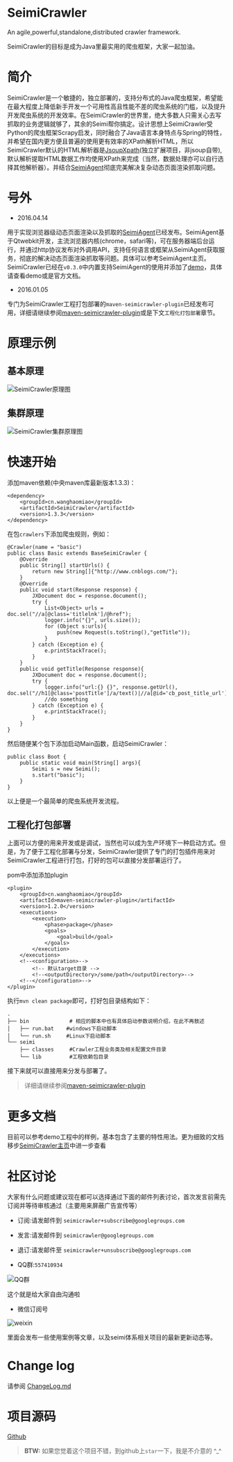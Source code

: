 SeimiCrawler
==========
An agile,powerful,standalone,distributed crawler framework.

SeimiCrawler的目标是成为Java里最实用的爬虫框架，大家一起加油。

# 简介 #

SeimiCrawler是一个敏捷的，独立部署的，支持分布式的Java爬虫框架，希望能在最大程度上降低新手开发一个可用性高且性能不差的爬虫系统的门槛，以及提升开发爬虫系统的开发效率。在SeimiCrawler的世界里，绝大多数人只需关心去写抓取的业务逻辑就够了，其余的Seimi帮你搞定。设计思想上SeimiCrawler受Python的爬虫框架Scrapy启发，同时融合了Java语言本身特点与Spring的特性，并希望在国内更方便且普遍的使用更有效率的XPath解析HTML，所以SeimiCrawler默认的HTML解析器是[JsoupXpath](http://jsoupxpath.wanghaomiao.cn)(独立扩展项目，非jsoup自带),默认解析提取HTML数据工作均使用XPath来完成（当然，数据处理亦可以自行选择其他解析器）。并结合[SeimiAgent](https://github.com/zhegexiaohuozi/SeimiAgent)彻底完美解决复杂动态页面渲染抓取问题。

# 号外 #
- 2016.04.14

用于实现浏览器级动态页面渲染以及抓取的[SeimiAgent](https://github.com/zhegexiaohuozi/SeimiAgent)已经发布。SeimiAgent基于Qtwebkit开发，主流浏览器内核(chrome，safari等)，可在服务器端后台运行，并通过http协议发布对外调用API，支持任何语言或框架从SeimiAgent获取服务，彻底的解决动态页面渲染抓取等问题。具体可以参考SeimiAgent主页。SeimiCrawler已经在`v0.3.0`中内置支持SeimiAgent的使用并添加了[demo](https://github.com/zhegexiaohuozi/SeimiCrawler/blob/master/demo/src/main/java/cn/wanghaomiao/crawlers/SeimiAgentDemo.java)，具体请查看demo或是官方文档。

- 2016.01.05

专门为SeimiCrawler工程打包部署的`maven-seimicrawler-plugin`已经发布可用，详细请继续参阅[maven-seimicrawler-plugin](https://github.com/zhegexiaohuozi/maven-seimicrawler-plugin)或是下文`工程化打包部署`章节。

# 原理示例 #
## 基本原理 ##
![SeimiCrawler原理图](http://img.wanghaomiao.cn/v2_Seimi.png)

## 集群原理 ##
![SeimiCrawler集群原理图](http://img.wanghaomiao.cn/v1_distributed.png)

# 快速开始 #

添加maven依赖(中央maven库最新版本1.3.3)：
```
<dependency>
    <groupId>cn.wanghaomiao</groupId>
    <artifactId>SeimiCrawler</artifactId>
    <version>1.3.3</version>
</dependency>
```

在包`crawlers`下添加爬虫规则，例如：
```
@Crawler(name = "basic")
public class Basic extends BaseSeimiCrawler {
    @Override
    public String[] startUrls() {
        return new String[]{"http://www.cnblogs.com/"};
    }
    @Override
    public void start(Response response) {
        JXDocument doc = response.document();
        try {
            List<Object> urls = doc.sel("//a[@class='titlelnk']/@href");
            logger.info("{}", urls.size());
            for (Object s:urls){
                push(new Request(s.toString(),"getTitle"));
            }
        } catch (Exception e) {
            e.printStackTrace();
        }
    }
    public void getTitle(Response response){
        JXDocument doc = response.document();
        try {
            logger.info("url:{} {}", response.getUrl(), doc.sel("//h1[@class='postTitle']/a/text()|//a[@id='cb_post_title_url']/text()"));
            //do something
        } catch (Exception e) {
            e.printStackTrace();
        }
    }
}
```
然后随便某个包下添加启动Main函数，启动SeimiCrawler：
```
public class Boot {
    public static void main(String[] args){
        Seimi s = new Seimi();
        s.start("basic");
    }
}
```
以上便是一个最简单的爬虫系统开发流程。

## 工程化打包部署 ##
上面可以方便的用来开发或是调试，当然也可以成为生产环境下一种启动方式。但是，为了便于工程化部署与分发，SeimiCrawler提供了专门的打包插件用来对SeimiCrawler工程进行打包，打好的包可以直接分发部署运行了。

pom中添加添加plugin
```
<plugin>
    <groupId>cn.wanghaomiao</groupId>
    <artifactId>maven-seimicrawler-plugin</artifactId>
    <version>1.2.0</version>
    <executions>
        <execution>
            <phase>package</phase>
            <goals>
                <goal>build</goal>
            </goals>
        </execution>
    </executions>
    <!--<configuration>-->
        <!-- 默认target目录 -->
        <!--<outputDirectory>/some/path</outputDirectory>-->
    <!--</configuration>-->
</plugin>
```
执行`mvn clean package`即可，打好包目录结构如下：
```
.
├── bin             # 相应的脚本中也有具体启动参数说明介绍，在此不再敖述
│   ├── run.bat    #windows下启动脚本
│   └── run.sh     #Linux下启动脚本
└── seimi
    ├── classes     #Crawler工程业务类及相关配置文件目录
    └── lib         #工程依赖包目录
```
接下来就可以直接用来分发与部署了。

> 详细请继续参阅[maven-seimicrawler-plugin](https://github.com/zhegexiaohuozi/maven-seimicrawler-plugin)

# 更多文档 #

目前可以参考demo工程中的样例，基本包含了主要的特性用法。更为细致的文档移步[SeimiCrawler主页](http://seimi.wanghaomiao.cn)中进一步查看

# 社区讨论 #
大家有什么问题或建议现在都可以选择通过下面的邮件列表讨论，首次发言前需先订阅并等待审核通过（主要用来屏蔽广告宣传等）

- 订阅:请发邮件到 `seimicrawler+subscribe@googlegroups.com`

- 发言:请发邮件到 `seimicrawler@googlegroups.com`

- 退订:请发邮件至 `seimicrawler+unsubscribe@googlegroups.com`

- QQ群:`557410934`

![QQ群](http://wjcdn.u.qiniudn.com/seimiqq.png)

这个就是给大家自由沟通啦

- 微信订阅号

![weixin](http://wjcdn.u.qiniudn.com/seimiweixin.jpg)

里面会发布一些使用案例等文章，以及seimi体系相关项目的最新更新动态等。

# Change log #

请参阅 [ChangeLog.md](https://github.com/zhegexiaohuozi/SeimiCrawler/blob/master/ChangeLog.md)

# 项目源码 #
[Github](https://github.com/zhegexiaohuozi/SeimiCrawler)
> **BTW:**
> 如果您觉着这个项目不错，到github上`star`一下，我是不介意的 ^_^
